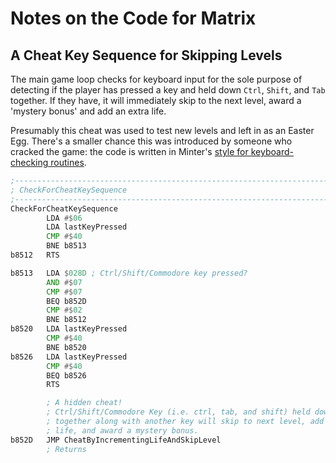 # Notes on the Code for Matrix

## A Cheat Key Sequence for Skipping Levels

The main game loop checks for keyboard input for the sole purpose of detecting
if the player has pressed a key and held down `Ctrl`, `Shift`, and `Tab` together. If they
have, it will immediately skip to the next level, award a 'mystery bonus' and add
an extra life.

Presumably this cheat was used to test new levels and left in as an Easter Egg. There's a 
smaller chance this was introduced by someone who cracked the game: the code is written
in Minter's [style for keyboard-checking routines](https://github.com/mwenge/iridisalpha/blob/master/src/PATTERNS.md#handling-keyboard-input).

```asm
;-------------------------------------------------------------------------
; CheckForCheatKeySequence
;-------------------------------------------------------------------------
CheckForCheatKeySequence
        LDA #$06
        LDA lastKeyPressed
        CMP #$40
        BNE b8513
b8512   RTS 

b8513   LDA $028D ; Ctrl/Shift/Commodore key pressed?
        AND #$07
        CMP #$07
        BEQ b852D
        CMP #$02
        BNE b8512
b8520   LDA lastKeyPressed
        CMP #$40
        BNE b8520
b8526   LDA lastKeyPressed
        CMP #$40
        BEQ b8526
        RTS 

        ; A hidden cheat!
        ; Ctrl/Shift/Commodore Key (i.e. ctrl, tab, and shift) held down
        ; together along with another key will skip to next level, add a new
        ; life, and award a mystery bonus.
b852D   JMP CheatByIncrementingLifeAndSkipLevel
        ; Returns

```
